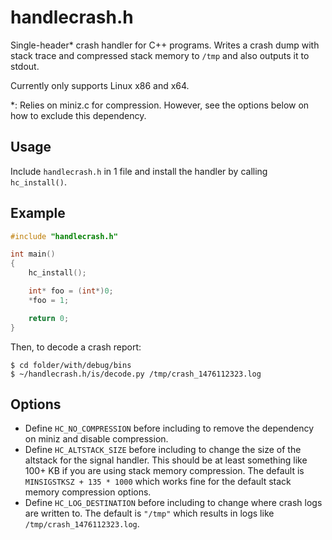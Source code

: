 # handlecrash.h

Single-header* crash handler for C++ programs. Writes a crash dump with stack trace and compressed stack memory to `/tmp` and also outputs it to stdout.

Currently only supports Linux x86 and x64.

*: Relies on miniz.c for compression. However, see the options below on how to exclude this dependency.

## Usage

Include `handlecrash.h` in 1 file and install the handler by calling `hc_install()`.

## Example

```C++
#include "handlecrash.h"

int main()
{
	hc_install();

	int* foo = (int*)0;
	*foo = 1;

	return 0;
}
```

Then, to decode a crash report:
```
$ cd folder/with/debug/bins
$ ~/handlecrash.h/is/decode.py /tmp/crash_1476112323.log
```

## Options

* Define `HC_NO_COMPRESSION` before including to remove the dependency on miniz and disable compression.
* Define `HC_ALTSTACK_SIZE` before including to change the size of the altstack for the signal handler. This should be at least something like 100+ KB if you are using stack memory compression. The default is `MINSIGSTKSZ + 135 * 1000` which works fine for the default stack memory compression options.
* Define `HC_LOG_DESTINATION` before including to change where crash logs are written to. The default is `"/tmp"` which results in logs like `/tmp/crash_1476112323.log`.

